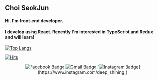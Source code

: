 ## Choi SeokJun
#### Hi. I'm front-end developer. 
#### I develop using React. Recently I'm interested in TypeScript and Redux and will learn!


[![Top Langs](https://github-readme-stats.vercel.app/api/top-langs/?username=Boggil&layout=compact)](https://github.com/Boggil/github-readme-stats)

[![Hits](https://hits.seeyoufarm.com/api/count/incr/badge.svg?url=https%3A%2F%2Fgithub.com%2FBoggil&count_bg=%2382D7BF&title_bg=%233F85C7&icon=sparkpost.svg&icon_color=%23D36A6A&title=hits&edge_flat=false)](https://hits.seeyoufarm.com)
<div align=center>
  
[![Facebook Badge](https://img.shields.io/badge/Facebook-1877f2?style=flat-square&logo=facebook&logoColor=white&link=https://www.facebook.com/tjrwns1217)](https://www.facebook.com/tjrwns1217)
[![Gmail Badge](https://img.shields.io/badge/Gmail-d14836?style=flat-square&logo=Gmail&logoColor=white&link=mailto:ghdudwlwns@gmail.com)](mailto:ghdudwlwns@gmail.com)
[![Instagram Badge](https://img.shields.io/badge/Instagram-dd2a7b?style=flat-square&logo=instagram&logoColor=white&link=https://www.instagram.com/deep_shining_)](https://www.instagram.com/deep_shining_)
</div>

<!--
**Boggil/Boggil** is a ✨ _special_ ✨ repository because its `README.md` (this file) appears on your GitHub profile.

Here are some ideas to get you started:

- 🔭 I’m currently working on ...
- 🌱 I’m currently learning ...
- 👯 I’m looking to collaborate on ...
- 🤔 I’m looking for help with ...
- 💬 Ask me about ...
- 📫 How to reach me: ...
- 😄 Pronouns: ...
- ⚡ Fun fact: ...
-->
